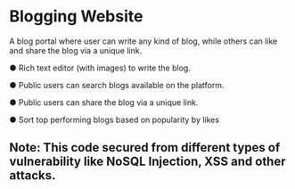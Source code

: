 # Blogging Website

A blog portal where user can write any kind of blog, while others can like and share the blog
via a unique link.


● Rich text editor (with images) to write the blog.

● Public users can search blogs available on the platform.

● Public users can share the blog via a unique link.

● Sort top performing blogs based on popularity by likes

## Note: This code secured from different types of vulnerability like NoSQL Injection, XSS and other attacks.

